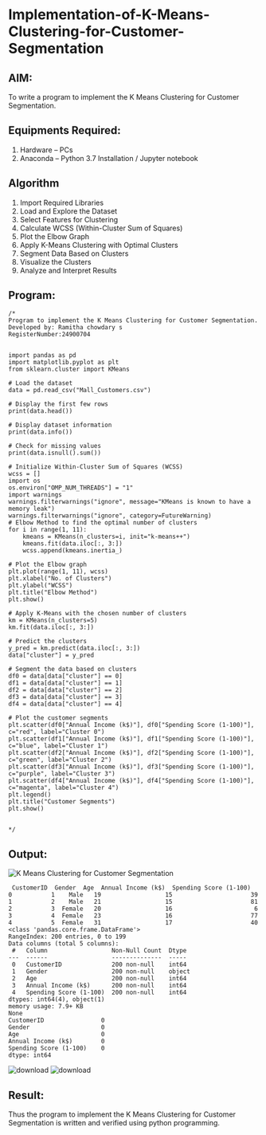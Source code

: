 # Implementation-of-K-Means-Clustering-for-Customer-Segmentation

## AIM:
To write a program to implement the K Means Clustering for Customer Segmentation.

## Equipments Required:
1. Hardware – PCs
2. Anaconda – Python 3.7 Installation / Jupyter notebook

## Algorithm
1. Import Required Libraries
2. Load and Explore the Dataset
3. Select Features for Clustering
4. Calculate WCSS (Within-Cluster Sum of Squares)
5. Plot the Elbow Graph
6. Apply K-Means Clustering with Optimal Clusters
7. Segment Data Based on Clusters
8. Visualize the Clusters
9. Analyze and Interpret Results
## Program:
```
/*
Program to implement the K Means Clustering for Customer Segmentation.
Developed by: Ramitha chowdary s 
RegisterNumber:24900704


import pandas as pd
import matplotlib.pyplot as plt
from sklearn.cluster import KMeans

# Load the dataset
data = pd.read_csv("Mall_Customers.csv")

# Display the first few rows
print(data.head())

# Display dataset information
print(data.info())

# Check for missing values
print(data.isnull().sum())

# Initialize Within-Cluster Sum of Squares (WCSS)
wcss = []
import os
os.environ["OMP_NUM_THREADS"] = "1"
import warnings
warnings.filterwarnings("ignore", message="KMeans is known to have a memory leak")
warnings.filterwarnings("ignore", category=FutureWarning)
# Elbow Method to find the optimal number of clusters
for i in range(1, 11):
    kmeans = KMeans(n_clusters=i, init="k-means++")
    kmeans.fit(data.iloc[:, 3:])
    wcss.append(kmeans.inertia_)

# Plot the Elbow graph
plt.plot(range(1, 11), wcss)
plt.xlabel("No. of Clusters")
plt.ylabel("WCSS")
plt.title("Elbow Method")
plt.show()

# Apply K-Means with the chosen number of clusters
km = KMeans(n_clusters=5)
km.fit(data.iloc[:, 3:])

# Predict the clusters
y_pred = km.predict(data.iloc[:, 3:])
data["cluster"] = y_pred

# Segment the data based on clusters
df0 = data[data["cluster"] == 0]
df1 = data[data["cluster"] == 1]
df2 = data[data["cluster"] == 2]
df3 = data[data["cluster"] == 3]
df4 = data[data["cluster"] == 4]

# Plot the customer segments
plt.scatter(df0["Annual Income (k$)"], df0["Spending Score (1-100)"], c="red", label="Cluster 0")
plt.scatter(df1["Annual Income (k$)"], df1["Spending Score (1-100)"], c="blue", label="Cluster 1")
plt.scatter(df2["Annual Income (k$)"], df2["Spending Score (1-100)"], c="green", label="Cluster 2")
plt.scatter(df3["Annual Income (k$)"], df3["Spending Score (1-100)"], c="purple", label="Cluster 3")
plt.scatter(df4["Annual Income (k$)"], df4["Spending Score (1-100)"], c="magenta", label="Cluster 4")
plt.legend()
plt.title("Customer Segments")
plt.show()

 
*/
```

## Output:
![K Means Clustering for Customer Segmentation](sam.png)
```
 CustomerID  Gender  Age  Annual Income (k$)  Spending Score (1-100)
0           1    Male   19                  15                      39
1           2    Male   21                  15                      81
2           3  Female   20                  16                       6
3           4  Female   23                  16                      77
4           5  Female   31                  17                      40
<class 'pandas.core.frame.DataFrame'>
RangeIndex: 200 entries, 0 to 199
Data columns (total 5 columns):
 #   Column                  Non-Null Count  Dtype 
---  ------                  --------------  ----- 
 0   CustomerID              200 non-null    int64 
 1   Gender                  200 non-null    object
 2   Age                     200 non-null    int64 
 3   Annual Income (k$)      200 non-null    int64 
 4   Spending Score (1-100)  200 non-null    int64 
dtypes: int64(4), object(1)
memory usage: 7.9+ KB
None
CustomerID                0
Gender                    0
Age                       0
Annual Income (k$)        0
Spending Score (1-100)    0
dtype: int64
```
![download](https://github.com/user-attachments/assets/d97b801b-5b24-49e7-8a04-e53bf933d672)
![download](https://github.com/user-attachments/assets/fe82602e-6c6e-4ba5-be16-cdae691578c3)

## Result:
Thus the program to implement the K Means Clustering for Customer Segmentation is written and verified using python programming.
